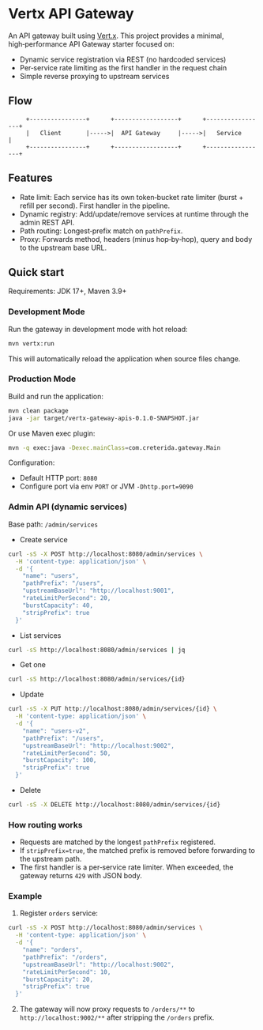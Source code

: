 # Vertx API Gateway
An API gateway built using [Vert.x](https://vertx.io/).
This project provides a minimal, high‑performance API Gateway starter focused on:
- Dynamic service registration via REST (no hardcoded services)
- Per‑service rate limiting as the first handler in the request chain
- Simple reverse proxying to upstream services
## Flow
```
     +----------------+      +------------------+      +-----------------+
     |   Client       |----->|  API Gateway     |----->|   Service       |
     +----------------+      +------------------+      +-----------------+
```
## Features
- Rate limit: Each service has its own token‑bucket rate limiter (burst + refill per second). First handler in the pipeline.
- Dynamic registry: Add/update/remove services at runtime through the admin REST API.
- Path routing: Longest‑prefix match on `pathPrefix`.
- Proxy: Forwards method, headers (minus hop‑by‑hop), query and body to the upstream base URL.
## Quick start
Requirements: JDK 17+, Maven 3.9+
### Development Mode
Run the gateway in development mode with hot reload:
```bash
mvn vertx:run
```
This will automatically reload the application when source files change.
### Production Mode
Build and run the application:
```bash
mvn clean package
java -jar target/vertx-gateway-apis-0.1.0-SNAPSHOT.jar
```
Or use Maven exec plugin:
```bash
mvn -q exec:java -Dexec.mainClass=com.creterida.gateway.Main
```
Configuration:
- Default HTTP port: `8080`
- Configure port via env `PORT` or JVM `-Dhttp.port=9090`
### Admin API (dynamic services)
Base path: `/admin/services`
- Create service
```bash
curl -sS -X POST http://localhost:8080/admin/services \
  -H 'content-type: application/json' \
  -d '{
    "name": "users",
    "pathPrefix": "/users",
    "upstreamBaseUrl": "http://localhost:9001",
    "rateLimitPerSecond": 20,
    "burstCapacity": 40,
    "stripPrefix": true
  }'
```
- List services
```bash
curl -sS http://localhost:8080/admin/services | jq
```
- Get one
```bash
curl -sS http://localhost:8080/admin/services/{id}
```
- Update
```bash
curl -sS -X PUT http://localhost:8080/admin/services/{id} \
  -H 'content-type: application/json' \
  -d '{
    "name": "users-v2",
    "pathPrefix": "/users",
    "upstreamBaseUrl": "http://localhost:9002",
    "rateLimitPerSecond": 50,
    "burstCapacity": 100,
    "stripPrefix": true
  }'
```
- Delete
```bash
curl -sS -X DELETE http://localhost:8080/admin/services/{id}
```
### How routing works
- Requests are matched by the longest `pathPrefix` registered.
- If `stripPrefix=true`, the matched prefix is removed before forwarding to the upstream path.
- The first handler is a per‑service rate limiter. When exceeded, the gateway returns `429` with JSON body.
### Example
1) Register `orders` service:
```bash
curl -sS -X POST http://localhost:8080/admin/services \
  -H 'content-type: application/json' \
  -d '{
    "name": "orders",
    "pathPrefix": "/orders",
    "upstreamBaseUrl": "http://localhost:9002",
    "rateLimitPerSecond": 10,
    "burstCapacity": 20,
    "stripPrefix": true
  }'
```
2) The gateway will now proxy requests to `/orders/**` to `http://localhost:9002/**` after stripping the `/orders` prefix.
